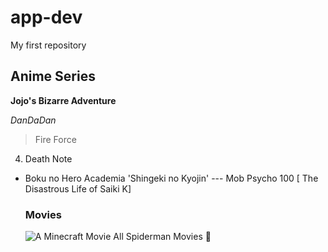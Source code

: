 # app-dev
My first repository

## Anime Series
**Jojo's Bizarre Adventure**

*DanDaDan*
> Fire Force
4. Death Note
- Boku no Hero Academia
'Shingeki no Kyojin'
--- Mob Psycho 100
[ The Disastrous Life of Saiki K]
  
  ### Movies 
  ![A Minecraft Movie](https://github.com/user-attachments/assets/73c55aec-42d9-48d7-b749-e5e37a1176cd)
All Spiderman Movies 🖤
